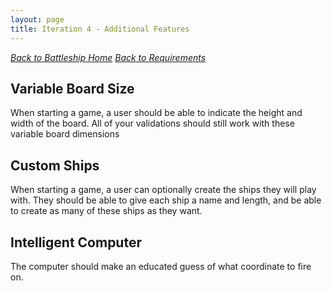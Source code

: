```yaml
---
layout: page
title: Iteration 4 - Additional Features
---
```


_[Back to Battleship Home](./index)_
_[Back to Requirements](./requirements)_

## Variable Board Size

When starting a game, a user should be able to indicate the height and width of the board. All of your validations should still work with these variable board dimensions

## Custom Ships

When starting a game, a user can optionally create the ships they will play with. They should be able to give each ship a name and length, and be able to create as many of these ships as they want.

## Intelligent Computer

The computer should make an educated guess of what coordinate to fire on.
